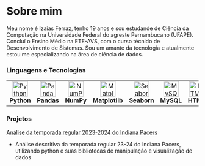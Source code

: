 # Sobre mim
Meu nome é Izaias Ferraz, tenho 19 anos e sou estudande de Ciência da Computação na Universidade Federal do agreste Pernambucano (UFAPE). Concluí o Ensino Médio na ETE-AVS, com o curso técnido de Desenvolvimento de Sistemas. Sou um amante da tecnologia e atualmente estou me especializando na área de ciência de dados.

### Linguagens e Tecnologias
<table>
  <tr>
    <td align="center">
      <img alt="Python" src="https://cdn.jsdelivr.net/gh/devicons/devicon@latest/icons/python/python-original.svg" width="40"/><br>
      <strong>Python</strong>
    </td>
    <td align="center">
      <img alt="Pandas" src="https://cdn.jsdelivr.net/gh/devicons/devicon@latest/icons/pandas/pandas-original.svg" width="40"/><br>
      <strong>Pandas</strong>
    </td>
    <td align="center">
      <img alt="NumPy" src="https://cdn.jsdelivr.net/gh/devicons/devicon@latest/icons/numpy/numpy-original.svg" width="40"/><br>
      <strong>NumPy</strong>
    </td>
    <td align="center">
      <img alt="Matplotlib" src="https://cdn.jsdelivr.net/gh/devicons/devicon@latest/icons/matplotlib/matplotlib-original.svg" width="40"/><br>
      <strong>Matplotlib</strong>
    </td>
    <td align="center">
      <img alt="Seaborn" src="https://seaborn.pydata.org/_images/logo-mark-lightbg.svg" width="40"/><br>
      <strong>Seaborn</strong>
    </td>
    <td align="center">
      <img alt="MySQL" src="https://cdn.jsdelivr.net/gh/devicons/devicon@latest/icons/mysql/mysql-original.svg" width="40"/><br>
      <strong>MySQL</strong>
    </td>
    <td align="center">
      <img alt="HTML" src="https://cdn.jsdelivr.net/gh/devicons/devicon@latest/icons/html5/html5-original.svg" width="40"/><br>
      <strong>HTML</strong>
    </td>
    <td align="center">
      <img alt="CSS" src="https://cdn.jsdelivr.net/gh/devicons/devicon@latest/icons/css3/css3-original.svg" width="40"/><br>
      <strong>CSS</strong>
    </td>
  </tr>
</table>

### Projetos
[Análise da temporada regular 2023-2024 do Indiana Pacers](https://github.com/izaiasF6/Indiana-Pacers-Analysis)
 - Análise descritiva da temporada regular 23-24 do Indiana Pacers, utilizando python e suas bibliotecas de manipulação e visualização de dados
